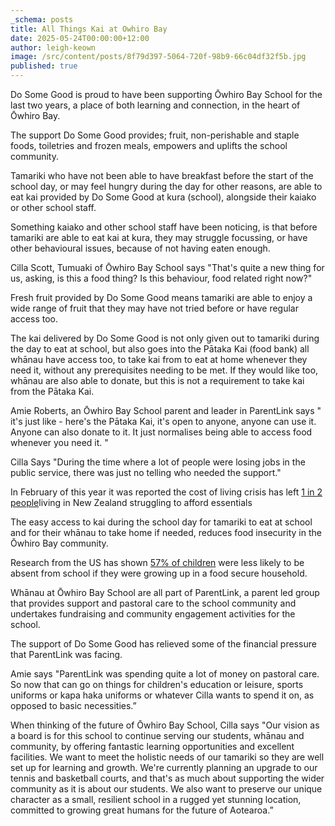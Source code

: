 ```yaml
---
_schema: posts
title: All Things Kai at Owhiro Bay
date: 2025-05-24T00:00:00+12:00
author: leigh-keown
image: /src/content/posts/8f79d397-5064-720f-98b9-66c04df32f5b.jpg
published: true
---
```

Do Some Good is proud to have been supporting Ōwhiro Bay School for the last two years, a place of both learning and connection, in the heart of Ōwhiro Bay.

The support Do Some Good provides; fruit, non-perishable and staple foods, toiletries and frozen meals, empowers and uplifts the school community.

Tamariki who have not been able to have breakfast before the start of the school day, or may feel hungry during the day for other reasons, are able to eat kai provided by Do Some Good at kura (school), alongside their kaiako or other school staff.

Something kaiako and other school staff have been noticing, is that before tamariki are able to eat kai at kura, they may struggle focussing, or have other behavioural issues, because of not having eaten enough.

Cilla Scott, Tumuaki of Ōwhiro Bay School says "That's quite a new thing for us, asking, is this a food thing? Is this behaviour, food related right now?"

Fresh fruit provided by Do Some Good means tamariki are able to enjoy a wide range of fruit that they may have not tried before or have regular access too.

The kai delivered by Do Some Good is not only given out to tamariki during the day to eat at school, but also goes into the Pātaka Kai (food bank) all whānau have access too, to take kai from to eat at home whenever they need it, without any prerequisites needing to be met. If they would like too, whānau are also able to donate, but this is not a requirement to take kai from the Pātaka Kai.

Amie Roberts, an Ōwhiro Bay School parent and leader in ParentLink says " it's just like - here's the Pātaka Kai, it's open to anyone, anyone can use it. Anyone can also donate to it. It just normalises being able to access food whenever you need it. "

Cilla Says "During the time where a lot of people were losing jobs in the public service, there was just no telling who needed the support."

In February of this year it was reported the cost of living crisis has left <a href="https://www.scoop.co.nz/stories/AK2503/S00308/one-in-two-new-zealanders-are-affected-by-the-cost-of-living-crisis.htm" target="_blank" rel="noopener">1 in 2 people</a>living in New Zealand struggling to afford essentials

The easy access to kai during the school day for tamariki to eat at school and for their whānau to take home if needed, reduces food insecurity in the Ōwhiro Bay community.

Research from the US has shown <a href="https://agricultureandfoodsecurity.biomedcentral.com/articles/10.1186/s40066-016-0083-3" target="_blank" rel="noopener">57% of children</a> were less likely to be absent from school if they were growing up in a food secure household.

Whānau at Ōwhiro Bay School are all part of ParentLink, a parent led group that provides support and pastoral care to the school community and undertakes fundraising and community engagement activities for the school.

The support of Do Some Good has relieved some of the financial pressure that ParentLink was facing.

Amie says "ParentLink was spending quite a lot of money on pastoral care. So now that can go on things for children's education or leisure, sports uniforms or kapa haka uniforms or whatever Cilla wants to spend it on, as opposed to basic necessities.”

When thinking of the future of Ōwhiro Bay School, Cilla says "Our vision as a board is for this school to continue serving our students, whānau and community, by offering fantastic learning opportunities and excellent facilities. We want to meet the holistic needs of our tamariki so they are well set up for learning and growth. We're currently planning an upgrade to our tennis and basketball courts, and that's as much about supporting the wider community as it is about our students. We also want to preserve our unique character as a small, resilient school in a rugged yet stunning location, committed to growing great humans for the future of Aotearoa.”

&nbsp;